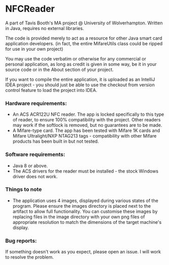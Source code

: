 # NFCReader
A part of Tavis Booth's MA project @ University of Wolverhampton. Written in Java, requires no external libraries.

The code is provided merely to act as a resource for other Java smart card application developers. (in fact, the entire MifareUtils class could be ripped for use in your own project)

You may use the code verbatim or otherwise for any commercial or personal application, as long as credit is given in some way, be it in your source code or in the About section of your project.

If you want to compile the entire application, it is uploaded as an IntelliJ IDEA project - you should just be able to use the checkout from version control feature to load the project into IDEA.

### Hardware requirements:
* An ACS ACR122U NFC reader. The app is locked specifically to this type of reader, to ensure 100% compatibility with the project. Other readers may work if the softlock is removed, but no guarantees are to be made.
* A Mifare-type card. The app has been tested with Mifare 1K cards and Mifare Ultralight/NXP NTAG213 tags - compatibility with other Mifare products has been built in but not tested.

### Software requirements:
* Java 8 or above.
* The ACS drivers for the reader must be installed - the stock Windows driver does not work.

### Things to note
* The application uses 4 images, displayed during various states of the program. Please ensure the images directory is placed next to the artifact to allow full functionality. You can customise these images by replacing files in the image directory with your own png files of appropriate resolution to match the dimensions of the target machine's display.

### Bug reports:
If something doesn't work as you expect, please open an issue. I will work to resolve the problem.
